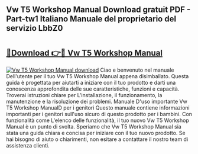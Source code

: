 ## Vw T5 Workshop Manual Download gratuit PDF - Part-tw1 Italiano Manuale del proprietario del servizio LbbZ0

# <h2><a href="http://dfe2rpo.blite.top/?on=Vw+T5+Workshop+Manual">🔗Download 👉🔴 Vw T5 Workshop Manual</a></h2>

[![Vw T5 Workshop Manual download](https://i.imgur.com/lujVjoI.png)](http://dfe2rpo.blite.top/?on=Vw+T5+Workshop+Manual)
Ciao e benvenuto nel manuale Dell'utente per il tuo Vw T5 Workshop Manual appena disimballato. Questa guida è progettata per aiutarti a iniziare con il tuo prodotto e darti una conoscenza approfondita delle sue caratteristiche, funzioni e capacità. Troverai istruzioni chiare per L'installazione, il funzionamento, la manutenzione e la risoluzione dei problemi. Manuale D'uso importante Vw T5 Workshop ManualD per i genitori Questo manuale contiene informazioni importanti per i genitori sull'uso sicuro di questo prodotto per i bambini. Con funzionalità come L'elenco delle funzionalità, il tuo nuovo Vw T5 Workshop Manual è un punto di svolta. Speriamo che Vw T5 Workshop Manual sia stata una guida chiara e concisa per iniziare con il tuo nuovo prodotto. Se hai bisogno di aiuto o chiarimenti, non esitare a contattare il nostro team di assistenza clienti.
